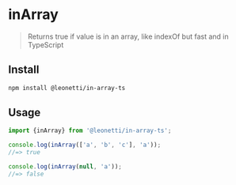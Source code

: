 #  inArray

> Returns true if value is in an array, like indexOf but fast and in TypeScript 

## Install

```sh
npm install @leonetti/in-array-ts
```

## Usage

```js
import {inArray} from '@leonetti/in-array-ts';

console.log(inArray(['a', 'b', 'c'], 'a'));
//=> true

console.log(inArray(null, 'a'));
//=> false



```
